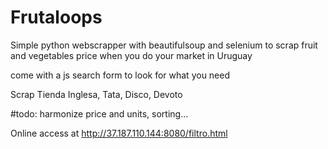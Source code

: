 # Frutaloops
Simple python webscrapper with beautifulsoup and selenium to scrap fruit and vegetables price when you do your market in Uruguay

come with a js search form to look for what you need

Scrap Tienda Inglesa, Tata, Disco, Devoto

#todo: harmonize price and units, sorting... 

Online access at http://37.187.110.144:8080/filtro.html
